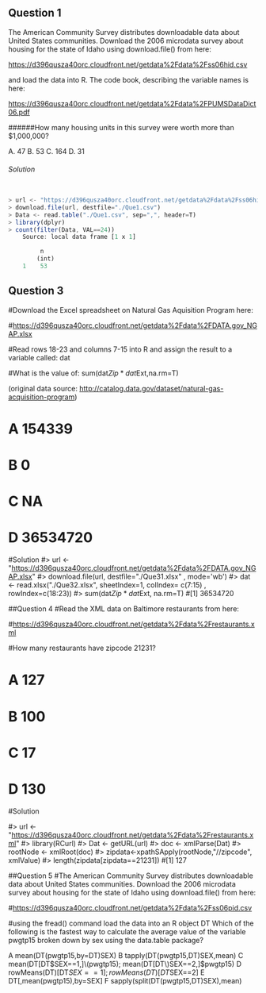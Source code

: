 ## Question 1
The American Community Survey distributes downloadable data about United States communities. Download the 2006 microdata survey about housing for the state of Idaho using download.file() from here:

https://d396qusza40orc.cloudfront.net/getdata%2Fdata%2Fss06hid.csv

and load the data into R. The code book, describing the variable names is here:

https://d396qusza40orc.cloudfront.net/getdata%2Fdata%2FPUMSDataDict06.pdf

######How many housing units in this survey were worth more than $1,000,000?

 A. 47
 B. 53
 C. 164
 D. 31

###### Solution
```javascript

> url <- "https://d396qusza40orc.cloudfront.net/getdata%2Fdata%2Fss06hid.csv"
> download.file(url, destfile="./Que1.csv")
> Data <- read.table("./Que1.csv", sep=",", header=T)
> library(dplyr)
> count(filter(Data, VAL==24))
	Source: local data frame [1 x 1]

  	     n
 	    (int)
	1    53
```

## Question 3
#Download the Excel spreadsheet on Natural Gas Aquisition Program here:

#https://d396qusza40orc.cloudfront.net/getdata%2Fdata%2FDATA.gov_NGAP.xlsx

#Read rows 18-23 and columns 7-15 into R and assign the result to a variable called: dat

#What is the value of: sum(dat$Zip*dat$Ext,na.rm=T)

(original data source: http://catalog.data.gov/dataset/natural-gas-acquisition-program)

# A 154339
# B 0
# C NA
# D 36534720

#Solution
#> url <- "https://d396qusza40orc.cloudfront.net/getdata%2Fdata%2FDATA.gov_NGAP.xlsx"
#> download.file(url, destfile="./Que31.xlsx" , mode='wb')
#> dat <- read.xlsx("./Que32.xlsx", sheetIndex=1, colIndex= c(7:15) , rowIndex=c(18:23))
#> sum(dat$Zip*dat$Ext, na.rm=T)
#[1] 36534720

##Question 4
#Read the XML data on Baltimore restaurants from here:

#https://d396qusza40orc.cloudfront.net/getdata%2Fdata%2Frestaurants.xml

#How many restaurants have zipcode 21231?

# A 127
# B 100
# C 17
# D 130

#Solution

#> url <- "https://d396qusza40orc.cloudfront.net/getdata%2Fdata%2Frestaurants.xml"
#> library(RCurl)
#> Dat <- getURL(url)
#> doc <- xmlParse(Dat)
#> rootNode <- xmlRoot(doc)
#> zipdata<-xpathSApply(rootNode,"//zipcode", xmlValue)
#> length(zipdata[zipdata==21231])
#[1] 127

##Question 5
#The American Community Survey distributes downloadable data about United States communities. Download the 2006 microdata survey about housing for the state of Idaho using download.file() from here:

#https://d396qusza40orc.cloudfront.net/getdata%2Fdata%2Fss06pid.csv

#using the fread() command load the data into an R object DT Which of the following is the fastest way to calculate the average value of the variable pwgtp15 broken down by sex using the data.table package?

 A mean(DT\(pwgtp15,by=DT\)SEX)
 B tapply(DT\(pwgtp15,DT\)SEX,mean)
 C mean(DT[DT$SEX==1,]\(pwgtp15); mean(DT[DT\)SEX==2,]$pwgtp15)
 D rowMeans(DT)[DT$SEX==1]; rowMeans(DT)[DT$SEX==2]
 E DT[,mean(pwgtp15),by=SEX]
 F sapply(split(DT\(pwgtp15,DT\)SEX),mean)
